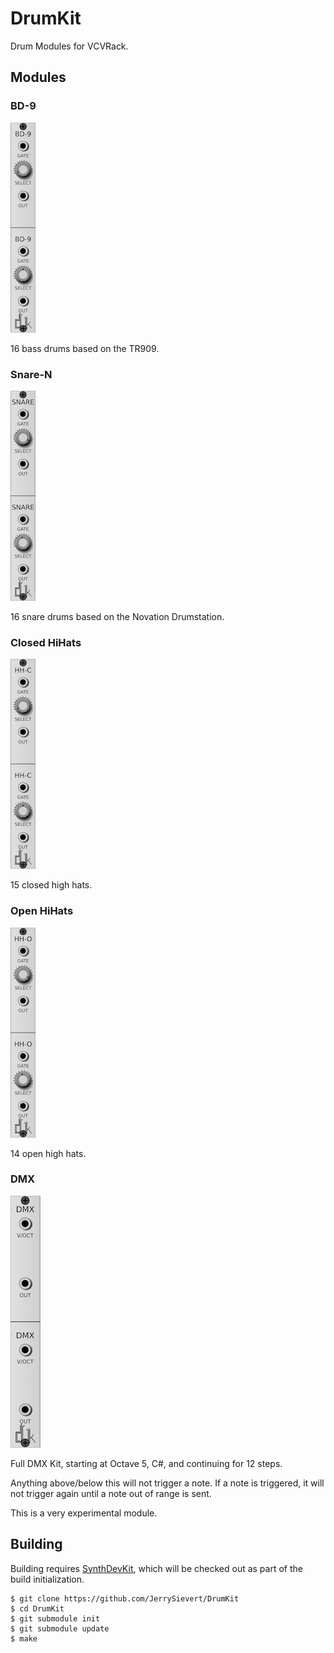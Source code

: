 # DrumKit

Drum Modules for VCVRack.

## Modules

### BD-9

![BD-9](images/BD9.png)

16 bass drums based on the TR909.

### Snare-N

![SNARE](images/SNARE.png)

16 snare drums based on the Novation Drumstation.

### Closed HiHats

![HH-C](images/HHC.png)

15 closed high hats.

### Open HiHats

![HH-O](images/HHO.png)

14 open high hats.

### DMX

![DMX](images/DMX.png)

Full DMX Kit, starting at Octave 5, C#, and continuing for 12 steps.

Anything above/below this will not trigger a note.  If a note is triggered, it
will not trigger again until a note out of range is sent.

This is a very experimental module.

## Building

Building requires [SynthDevKit](https://github.com/JerrySievert/SynthDevKit),
which will be checked out as part of the build initialization.

```
$ git clone https://github.com/JerrySievert/DrumKit
$ cd DrumKit
$ git submodule init
$ git submodule update
$ make
```
